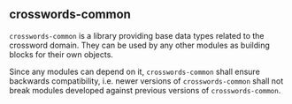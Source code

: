 <!--
SPDX-FileCopyrightText: 2023 Antoine Belvire
SPDX-License-Identifier: GPL-3.0-or-later
-->

## crosswords-common

`crosswords-common` is a library providing base data types related to the crossword domain. They
can be used by any other modules as building blocks for their own objects.

Since any modules can depend on it, `crosswords-common` shall ensure backwards compatibility, i.e.
newer versions of `crosswords-common` shall not break modules developed against previous versions of
`crosswords-common`.